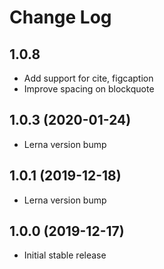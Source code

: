 # Change Log

## 1.0.8

* Add support for cite, figcaption
* Improve spacing on blockquote

## 1.0.3 (2020-01-24)

* Lerna version bump

## 1.0.1 (2019-12-18)

* Lerna version bump

## 1.0.0 (2019-12-17)

* Initial stable release
